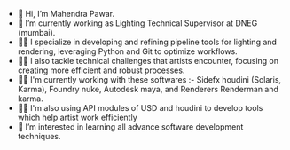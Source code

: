 - 👋 Hi, I’m Mahendra Pawar.
- 🌱 I’m currently working as Lighting Technical Supervisor at DNEG (mumbai).
- 🧑‍💼 I specialize in developing and refining pipeline tools for lighting and rendering, leveraging Python and Git to optimize workflows.
- 🧑‍💼 I also tackle technical challenges that artists encounter, focusing on creating more efficient and robust processes.
- 👨‍💻 I'm currently working with these softwares :- Sidefx houdini (Solaris, Karma), Foundry nuke, Autodesk maya, and Renderers Renderman and karma.
- 👨‍💻 I'm also using API modules of USD and houdini to develop tools which help artist work efficiently
- 👀 I’m interested in learning all advance software development techniques.

<!---
renderboy1912/renderboy1912 is a ✨ special ✨ repository because its `README.md` (this file) appears on your GitHub profile.
You can click the Preview link to take a look at your changes.
--->
